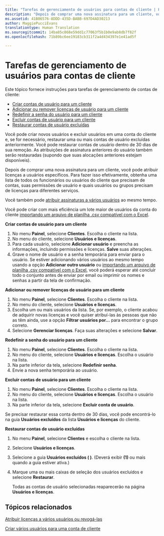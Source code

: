 ```yaml
---
title: "Tarefas de gerenciamento de usuários para contas de cliente | Partner Center"
description: "Depois de comprar uma nova assinatura para um cliente, você pode atribuir licenças a usuários específicos."
ms.assetid: 41B06576-8DDD-435D-BABB-697D4AD30213
author: MaggiePucciEvans
translationtype: Human Translation
ms.sourcegitcommit: 14ba85c868e59dd1c77063f5b1b0e9ab8db7f82f
ms.openlocfilehash: 71b89bc6ee19183cb311f2a4d434397e1e41ad5f

---
```


# Tarefas de gerenciamento de usuários para contas de cliente


Este tópico fornece instruções para tarefas de gerenciamento de contas de cliente:

-   [Criar contas de usuário para um cliente](#createuseraccounts)
-   [Adicionar ou remover licenças de usuário para um cliente](#userlicensing)
-   [Redefinir a senha do usuário para um cliente](#resetpassword)
-   [Excluir contas de usuário para um cliente](#deleteuseraccounts)
-   [Restaurar contas de usuário excluídas](#restoreuseraccounts)

Você pode criar novos usuários e excluir usuários em uma conta do cliente e, se for necessário, restaurar uma ou mais contas de usuário excluídas anteriormente. Você pode restaurar contas de usuário dentro de 30 dias de sua remoção. As atribuições de assinatura anteriores do usuário também serão restauradas (supondo que suas alocações anteriores estejam disponíveis).

Depois de comprar uma nova assinatura para um cliente, você pode atribuir licenças a usuários específicos. Para fazer isso efetivamente, obtenha uma lista de todos os funcionários ou usuários do cliente que precisam de contas, suas permissões de usuário e quais usuários ou grupos precisam de licenças para diferentes serviços.

Você também pode [atribuir assinaturas a vários usuários](#pc-cloud-sltn-provider-bulk-license-provisioning-for-multiple-users) ao mesmo tempo.

Você pode criar com mais eficiência um lote maior de usuários da conta do cliente [importando um arquivo de planilha .csv compatível com o Excel](#pc-cloud-sltn-provider-adding-multiple-users-to-a-customer-account).

<a href="" id="createuseraccounts"></a>
**Criar contas de usuário para um cliente**

1.  No menu **Painel**, selecione **Clientes**. Escolha o cliente na lista.
2.  No menu do cliente, selecione **Usuários e licenças**.
3.  Para cada usuário, selecione **Adicionar usuário** e preencha as informações, incluindo permissões e licenças. **Salve** suas alterações.
4.  Grave o nome de usuário e a senha temporária para enviar para o usuário. Se estiver adicionando vários usuários ao mesmo tempo usando a opção **Adicionar outro usuário** ou [importando um arquivo de planilha .csv compatível com o Excel](#pc-cloud-sltn-provider-adding-multiple-users-to-a-customer-account), você poderá esperar até concluir todo o conjunto antes de enviar por email ou imprimir os nomes e senhas a partir da tela de confirmação.

<a href="" id="userlicensing"></a>
**Adicionar ou remover licenças de usuário para um cliente**

1.  No menu **Painel**, selecione **Clientes**. Escolha o cliente na lista.
2.  No menu do cliente, selecione **Usuários e licenças**.
3.  Escolha um ou mais usuários da lista. Se, por exemplo, o cliente acabou de adquirir novas licenças e você quiser atribuí-las às pessoas que não as têm ainda, use a opção **Filtrar usuários por...** para encontrar o grupo correto.
4.  Selecione **Gerenciar licenças**. Faça suas alterações e selecione **Salvar**.

<a href="" id="resetpassword"></a>
**Redefinir a senha do usuário para um cliente**

1.  No menu **Painel**, selecione **Clientes**. Escolha o cliente na lista.
2.  No menu do cliente, selecione **Usuários e licenças**. Escolha o usuário na lista.
3.  Na parte inferior da tela, selecione **Redefinir senha**.
4.  Envie a nova senha temporária ao usuário.

<a href="" id="deleteuseraccounts"></a>
**Excluir contas de usuário para um cliente**

1.  No menu **Painel**, selecione **Clientes**. Escolha o cliente na lista.
2.  No menu do cliente, selecione **Usuários e licenças**. Escolha o usuário na lista.
3.  Na parte inferior da tela, selecione **Excluir conta de usuário**.

Se precisar restaurar essa conta dentro de 30 dias, você pode encontrá-lo na guia **Usuários excluídos** da lista **Usuários e licenças** do cliente.

<a href="" id="restoreuseraccounts"></a>
**Restaurar contas de usuário excluídas**

1.  No menu **Painel**, selecione **Clientes** e escolha o cliente na lista.
2.  Selecione **Usuários e licenças**.
3.  Selecione a guia **Usuários excluídos ( )**. (Deverá exibir **(1)** ou mais quando a guia estiver ativa.)
4.  Marque uma ou mais caixas de seleção dos usuários excluídos e selecione **Restaurar**.

    Todas as contas de usuário selecionadas reaparecerão na página **Usuários e licenças**.

## Tópicos relacionados


[Atribuir licenças a vários usuários ou revogá-las](bulk-license-provisioning-for-multiple-users.md)

[Criar vários usuários para uma conta de cliente](adding-multiple-users-to-a-customer-account.md)

 

 






<!--HONumber=Nov16_HO4-->


